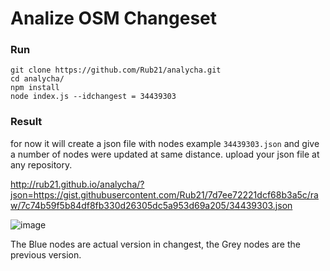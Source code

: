 # Analize OSM Changeset

### Run

```
git clone https://github.com/Rub21/analycha.git
cd analycha/
npm install
node index.js --idchangest = 34439303

```

### Result

for now it will create a json file with nodes example `34439303.json` and give a number of nodes were updated at same distance.
upload your json file at any repository.


http://rub21.github.io/analycha/?json=https://gist.githubusercontent.com/Rub21/7d7ee72221dcf68b3a5c/raw/7c74b59f5b84df8fb330d26305dc5a953d69a205/34439303.json

![image](https://cloud.githubusercontent.com/assets/1152236/10314292/aba00e34-6c19-11e5-95d5-06177cff1d55.png)

The Blue nodes are actual version in changest, the Grey nodes are the previous version.


